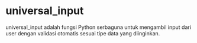# universal_input
universal_input adalah fungsi Python serbaguna untuk mengambil input dari user dengan validasi otomatis sesuai tipe data yang diinginkan.
